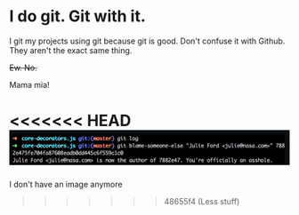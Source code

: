 # I do git. Git with it.
I git my projects using git because git is good. Don't confuse it with Github. They aren't the exact same thing.

~~Ew. No.~~

Mama mia!

<<<<<<< HEAD
![alt text](image.png)
=======
I don't have an image anymore
>>>>>>> 48655f4 (Less stuff)
